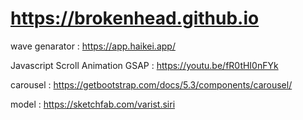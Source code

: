 # https://brokenhead.github.io

wave genarator : https://app.haikei.app/

Javascript Scroll Animation GSAP : https://youtu.be/fR0tHI0nFYk

carousel : https://getbootstrap.com/docs/5.3/components/carousel/

model : https://sketchfab.com/varist.siri